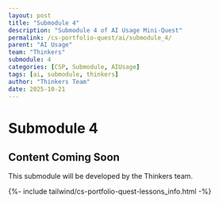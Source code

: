 ```yaml
---
layout: post
title: "Submodule 4"
description: "Submodule 4 of AI Usage Mini-Quest"
permalink: /cs-portfolio-quest/ai/submodule_4/
parent: "AI Usage"
team: "Thinkers"
submodule: 4
categories: [CSP, Submodule, AIUsage]
tags: [ai, submodule, thinkers]
author: "Thinkers Team"
date: 2025-10-21
---
```


# Submodule 4

## Content Coming Soon
This submodule will be developed by the Thinkers team.

{%- include tailwind/cs-portfolio-quest-lessons_info.html -%}